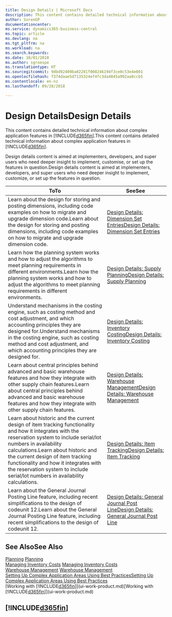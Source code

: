 ```yaml
---
title: Design Details | Microsoft Docs
description: This content contains detailed technical information about complex application features in Business Central.
author: SorenGP
documentationcenter: 
ms.service: dynamics365-business-central
ms.topic: article
ms.devlang: na
ms.tgt_pltfrm: na
ms.workload: na
ms.search.keywords: 
ms.date: 10/01/2018
ms.author: sgroespe
ms.translationtype: HT
ms.sourcegitcommit: 9dbd92409ba02281f008246194f3ce0c53e4e001
ms.openlocfilehash: f374daae5d7135324ef4fc3da4845a992aa0ccb5
ms.contentlocale: en-nz
ms.lasthandoff: 09/28/2018

---
```

# <a name="design-details"></a><span data-ttu-id="68dc0-103">Design Details</span><span class="sxs-lookup"><span data-stu-id="68dc0-103">Design Details</span></span>
<span data-ttu-id="68dc0-104">This content contains detailed technical information about complex application features in [!INCLUDE[d365fin](includes/d365fin_md.md)].</span><span class="sxs-lookup"><span data-stu-id="68dc0-104">This content contains detailed technical information about complex application features in [!INCLUDE[d365fin](includes/d365fin_md.md)].</span></span>  

 <span data-ttu-id="68dc0-105">Design details content is aimed at implementers, developers, and super users who need deeper insight to implement, customise, or set up the features in question.</span><span class="sxs-lookup"><span data-stu-id="68dc0-105">Design details content is aimed at implementers, developers, and super users who need deeper insight to implement, customize, or set up the features in question.</span></span>  

|<span data-ttu-id="68dc0-106">**To**</span><span class="sxs-lookup"><span data-stu-id="68dc0-106">**To**</span></span>|<span data-ttu-id="68dc0-107">**See**</span><span class="sxs-lookup"><span data-stu-id="68dc0-107">**See**</span></span>|  
|------------|-------------|  
|<span data-ttu-id="68dc0-108">Learn about the design for storing and posting dimensions, including code examples on how to migrate and upgrade dimension code.</span><span class="sxs-lookup"><span data-stu-id="68dc0-108">Learn about the design for storing and posting dimensions, including code examples on how to migrate and upgrade dimension code.</span></span>|[<span data-ttu-id="68dc0-109">Design Details: Dimension Set Entries</span><span class="sxs-lookup"><span data-stu-id="68dc0-109">Design Details: Dimension Set Entries</span></span>](design-details-dimension-set-entries.md)|  
|<span data-ttu-id="68dc0-110">Learn how the planning system works and how to adjust the algorithms to meet planning requirements in different environments.</span><span class="sxs-lookup"><span data-stu-id="68dc0-110">Learn how the planning system works and how to adjust the algorithms to meet planning requirements in different environments.</span></span>|[<span data-ttu-id="68dc0-111">Design Details: Supply Planning</span><span class="sxs-lookup"><span data-stu-id="68dc0-111">Design Details: Supply Planning</span></span>](design-details-supply-planning.md)|  
|<span data-ttu-id="68dc0-112">Understand mechanisms in the costing engine, such as costing method and cost adjustment, and which accounting principles they are designed for.</span><span class="sxs-lookup"><span data-stu-id="68dc0-112">Understand mechanisms in the costing engine, such as costing method and cost adjustment, and which accounting principles they are designed for.</span></span>|[<span data-ttu-id="68dc0-113">Design Details: Inventory Costing</span><span class="sxs-lookup"><span data-stu-id="68dc0-113">Design Details: Inventory Costing</span></span>](design-details-inventory-costing.md)|  
|<span data-ttu-id="68dc0-114">Learn about central principles behind advanced and basic warehouse features and how they integrate with other supply chain features.</span><span class="sxs-lookup"><span data-stu-id="68dc0-114">Learn about central principles behind advanced and basic warehouse features and how they integrate with other supply chain features.</span></span>|[<span data-ttu-id="68dc0-115">Design Details: Warehouse Management</span><span class="sxs-lookup"><span data-stu-id="68dc0-115">Design Details: Warehouse Management</span></span>](design-details-warehouse-management.md)|  
|<span data-ttu-id="68dc0-116">Learn about historic and the current design of item tracking functionality and how it integrates with the reservation system to include serial/lot numbers in availability calculations.</span><span class="sxs-lookup"><span data-stu-id="68dc0-116">Learn about historic and the current design of item tracking functionality and how it integrates with the reservation system to include serial/lot numbers in availability calculations.</span></span>|[<span data-ttu-id="68dc0-117">Design Details: Item Tracking</span><span class="sxs-lookup"><span data-stu-id="68dc0-117">Design Details: Item Tracking</span></span>](design-details-item-tracking.md)|  
|<span data-ttu-id="68dc0-118">Learn about the General Journal Posting Line feature, including recent simplifications to the design of codeunit 12.</span><span class="sxs-lookup"><span data-stu-id="68dc0-118">Learn about the General Journal Posting Line feature, including recent simplifications to the design of codeunit 12.</span></span>|[<span data-ttu-id="68dc0-119">Design Details: General Journal Post Line</span><span class="sxs-lookup"><span data-stu-id="68dc0-119">Design Details: General Journal Post Line</span></span>](design-details-general-journal-post-line.md)|  

## <a name="see-also"></a><span data-ttu-id="68dc0-120">See Also</span><span class="sxs-lookup"><span data-stu-id="68dc0-120">See Also</span></span>  
 <span data-ttu-id="68dc0-121">[Planning](production-planning.md) </span><span class="sxs-lookup"><span data-stu-id="68dc0-121">[Planning](production-planning.md) </span></span>  
 <span data-ttu-id="68dc0-122">[Managing Inventory Costs](finance-manage-inventory-costs.md) </span><span class="sxs-lookup"><span data-stu-id="68dc0-122">[Managing Inventory Costs](finance-manage-inventory-costs.md) </span></span>  
 <span data-ttu-id="68dc0-123">[Warehouse Management](warehouse-manage-warehouse.md) </span><span class="sxs-lookup"><span data-stu-id="68dc0-123">[Warehouse Management](warehouse-manage-warehouse.md) </span></span>  
 [<span data-ttu-id="68dc0-124">Setting Up Complex Application Areas Using Best Practices</span><span class="sxs-lookup"><span data-stu-id="68dc0-124">Setting Up Complex Application Areas Using Best Practices</span></span>](set-up-complex-application-areas-using-best-practices.md)  
 <span data-ttu-id="68dc0-125">[Working with [!INCLUDE[d365fin](includes/d365fin_md.md)]](ui-work-product.md)</span><span class="sxs-lookup"><span data-stu-id="68dc0-125">[Working with [!INCLUDE[d365fin](includes/d365fin_md.md)]](ui-work-product.md)</span></span>

 ## [!INCLUDE[d365fin](includes/free_trial_md.md)]  
  

